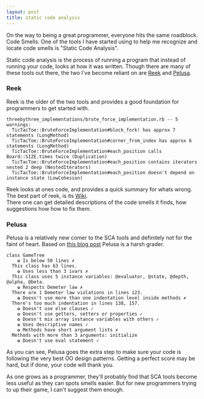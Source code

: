 ```yaml
---
layout: post
title: static code analysis
---
```

On the way to being a great programmer, everyone hits the same roadblock.  Code
Smells.  One of the tools I have started using to help me recognize and locate
code smells is "Static Code Analysis".

Static code analysis is the process of running a program that instead of
running your code, looks at how it was written. Though there are many of these
tools out there, the two I've become reliant on are [Reek](https://github.com/troessner/reek) and [Pelusa](https://github.com/codegram/pelusa).

### Reek

Reek is the older of the two tools and provides a good foundation for programmers to
get started with. 

    threebythree_implementations/brute_force_implementation.rb -- 5 warnings:
      TicTacToe::BruteForceImplementation#block_fork! has approx 7 statements (LongMethod)
      TicTacToe::BruteForceImplementation#corner_from_index has approx 6 statements (LongMethod)
      TicTacToe::BruteForceImplementation#each_position calls Board::SIZE.times twice (Duplication)
      TicTacToe::BruteForceImplementation#each_position contains iterators nested 2 deep (NestedIterators)
      TicTacToe::BruteForceImplementation#each_position doesn't depend on instance state (LowCohesion)

Reek looks at ones code, and provides a quick summary for whats wrong.  The
best part of reek, is its [Wiki](https://github.com/troessner/reek/wiki/Code-Smells).  
There one can get detailed descriptions of the code smells it finds, how suggestions 
how how to fix them.

### Pelusa

Pelusa is a relatively new comer to the SCA tools and definitely not for the faint
of heart.  Based on [this blog post](http://binstock.blogspot.com/2008/04/perfecting-oos-small-classes-and-short.html) Pelusa is a harsh grader.

    class GameTree
        ✿ Is below 50 lines ✗
      This class has 63 lines.
        ✿ Uses less than 3 ivars ✗
      This class uses 5 instance variables: @evaluator, @state, @depth, @alpha, @beta.
        ✿ Respects Demeter law ✗
      There are 1 Demeter law violations in lines 123.
        ✿ Doesn't use more than one indentation level inside methods ✗
      There's too much indentation in lines 138, 157.
        ✿ Doesn't use else clauses ✓
        ✿ Doesn't use getters, setters or properties ✓
        ✿ Doesn't mix array instance variables with others ✓
        ✿ Uses descriptive names ✓
        ✿ Methods have short argument lists ✗
      Methods with more than 3 arguments: initialize
        ✿ Doesn't use eval statement ✓

As you can see, Pelusa goes the extra step to make sure your code is following
the very best OO design patterns. Getting a perfect score may be hard, but if
done, your code will thank you.

As one grows as a programmer, they'll probably find that SCA tools become less
useful as they can spots smells easier.  But for new programmers trying to up
their game, I can't suggest them enough.

